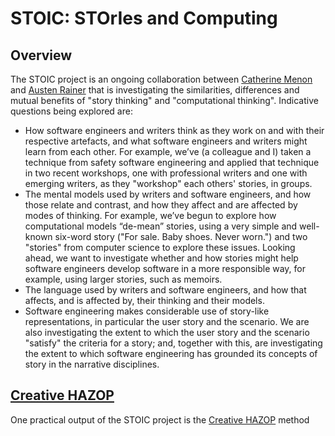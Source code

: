 # STOIC: STOrIes and Computing

## Overview

The STOIC project is an ongoing collaboration between [Catherine Menon](https://researchprofiles.herts.ac.uk/en/persons/catherine-menon) and [Austen Rainer](https://pure.qub.ac.uk/en/persons/austen-rainer) that is investigating the similarities, differences and mutual benefits of "story thinking" and "computational thinking". Indicative questions being explored are:

+ How software engineers and writers think as they work on and with their respective artefacts, and what software engineers and writers might learn from each other. For example, we’ve (a colleague and I) taken a technique from safety software engineering and applied that technique in two recent workshops, one with professional writers and one with emerging writers, as they "workshop" each others' stories, in groups.
+ The mental models used by writers and software engineers, and how those relate and contrast, and how they affect and are affected by modes of thinking. For example, we’ve begun to explore how computational models “de-mean” stories, using a very simple and well-known six-word story ("For sale. Baby shoes. Never worn.") and two "stories" from computer science to explore these issues. Looking ahead, we want to investigate whether and how stories might help software engineers develop software in a more responsible way, for example, using larger stories, such as memoirs.
+ The language used by writers and software engineers, and how that affects, and is affected by, their thinking and their models.
+ Software engineering makes considerable use of story-like representations, in particular the user story and the scenario. We are also investigating the extent to which the user story and the scenario "satisfy" the criteria for a story; and, together with this, are investigating the extent to which software engineering has grounded its concepts of story in the narrative disciplines.


## [Creative HAZOP](../main/CHAZOP.md)

One practical output of the STOIC project is the [Creative HAZOP](CHAZOP.md) method




